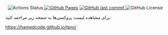 <p align="center"><!-- Row 1: Core Status Badges -->
  <img src="https://img.shields.io/github/actions/workflow/status/hamedcode/tpro/main.yml?style=for-the-badge&logo=githubactions&logoColor=white" alt="Actions Status"><a href="https://hamedcode.github.io/tpro/" target="_blank">
    <img src="https://img.shields.io/badge/github-pages-121013?style=for-the-badge&logo=github&logoColor=white" alt="GitHub Pages"></a>
  <a href="https://github.com/hamedcode/tpro/commits/main">
    <img src="https://img.shields.io/github/last-commit/hamedcode/tpro?style=for-the-badge" alt="GitHub last commit">
  </a>
  <img alt="GitHub License" src="https://img.shields.io/github/license/Hamedcode/tpro?style=for-the-badge">
</p>


برای مشاهده لیست پروکسی‌ها به صفحه زیر مراجعه کنید:


https://hamedcode.github.io/tpro/
